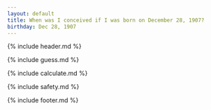```yaml
---
layout: default
title: When was I conceived if I was born on December 28, 1907?
birthday: Dec 28, 1907
---
```


{% include header.md %}

{% include guess.md %}

{% include calculate.md %}

{% include safety.md %}

{% include footer.md %}



